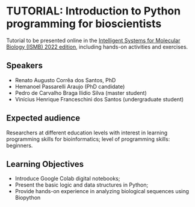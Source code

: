 # TUTORIAL: Introduction to Python programming for bioscientists

Tutorial to be presented online in the [Intelligent Systems for Molecular Biology (ISMB) 2022 edition](https://www.iscb.org/ismb2022), including hands-on activities and exercises.


## Speakers

 * Renato Augusto Corrêa dos Santos, PhD
 * Hemanoel Passarelli Araujo (PhD candidate)
 * Pedro de Carvalho Braga Ilidio Silva (master student)
 * Vinícius Henrique Franceschini dos Santos (undergraduate student)


## Expected audience

Researchers at different education levels with interest in learning programming skills for bioinformatics; level of programming skills: beginners.


## Learning Objectives

 * Introduce Google Colab digital notebooks;
 * Present the basic logic and data structures in Python;
 * Provide hands-on experience in analyzing biological sequences using Biopython
